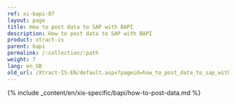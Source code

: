 ```yaml
---
ref: xi-bapi-07
layout: page
title: How to post data to SAP with BAPI
description: How to post data to SAP with BAPI
product: xtract-is
parent: bapi
permalink: /:collection/:path
weight: 7
lang: en_GB
old_url: /Xtract-IS-EN/default.aspx?pageid=how_to_post_data_to_sap_with_bapi
---
```

{% include _content/en/xis-specific/bapi/how-to-post-data.md %}
